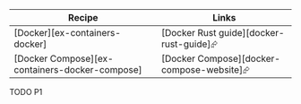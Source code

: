 | Recipe | Links |
|--------|--------|
| [Docker][ex-containers-docker] | [Docker Rust guide][docker-rust-guide]⮳ |
| [Docker Compose][ex-containers-docker-compose] | [Docker Compose][docker-compose-website]⮳ |

<div class="hidden">
TODO P1
</div>
